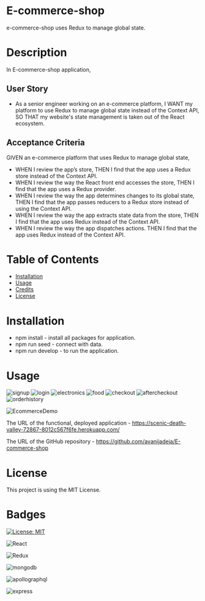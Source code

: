 # E-commerce-shop

e-commerce-shop uses Redux to manage global state.

# Description

In E-commerce-shop application,

## User Story

- As a senior engineer working on an e-commerce platform,
  I WANT my platform to use Redux to manage global state instead of the Context API,
  SO THAT my website's state management is taken out of the React ecosystem.

## Acceptance Criteria

GIVEN an e-commerce platform that uses Redux to manage global state,

- WHEN I review the app’s store,
  THEN I find that the app uses a Redux store instead of the Context API.
- WHEN I review the way the React front end accesses the store,
  THEN I find that the app uses a Redux provider.
- WHEN I review the way the app determines changes to its global state,
  THEN I find that the app passes reducers to a Redux store instead of using the Context API.
- WHEN I review the way the app extracts state data from the store,
  THEN I find that the app uses Redux instead of the Context API.
- WHEN I review the way the app dispatches actions.
  THEN I find that the app uses Redux instead of the Context API.

# Table of Contents

- [Installation](#installation)
- [Usage](#usage)
- [Credits](#credits)
- [License](#license)

# Installation

- npm install - install all packages for application.
- npm run seed - connect with data.
- npm run develop - to run the application.

# Usage

![signup](./client/src/assets/images/signup.png)
![login](./client/src/assets/images/login.png)
![electronics](./client/src/assets/images/electronics.png)
![food](./client/src/assets/images/food.png)
![checkout](./client/src/assets/images/checkout.png)
![aftercheckout](./client/src/assets/images/aftercheckout.png)
![orderhistory](./client/src/assets/images/orderhistory.png)

![EcommerceDemo](./client/src/assets/images/ecommerce.gif)

The URL of the functional, deployed application - https://scenic-death-valley-72867-8012c567f6fe.herokuapp.com/

The URL of the GitHub repository - https://github.com/avanijadeja/E-commerce-shop

# License

This project is using the MIT License.

# Badges

[![License: MIT](https://img.shields.io/badge/License-MIT-yellow.svg)](https://opensource.org/licenses/MIT)

![React](https://img.shields.io/badge/react-%2320232a.svg?style=for-the-badge&logo=react&logoColor=%2361DAFB)

![Redux](https://img.shields.io/badge/Redux-593D88?style=for-the-badge&logo=redux&logoColor=white)

![mongodb](https://img.shields.io/badge/MongoDB-4EA94B?style=for-the-badge&logo=mongodb&logoColor=white)

![apollographql](https://img.shields.io/badge/Apollo%20GraphQL-311C87?&style=for-the-badge&logo=Apollo%20GraphQL&logoColor=white)

![express](https://img.shields.io/badge/Express.js-000000?style=for-the-badge&logo=express&logoColor=white)
